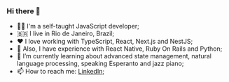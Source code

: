 ### Hi there 👋

- 👨‍💻 I'm a self-taught JavaScript developer;
- 🇧🇷 I live in Rio de Janeiro, Brazil;
- ❤️ I love working with TypeScript, React, Next.js and NestJS;
- 👷 Also, I have experience with React Native, Ruby On Rails and Python;
- 🌱 I’m currently learning about advanced state management, natural language processing, speaking Esperanto and jazz piano;
- 📫 How to reach me: [LinkedIn](https://www.linkedin.com/in/felipelimadasilva/);
